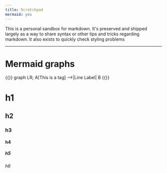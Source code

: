 ```yaml
---
title: Scratchpad
mermaid: yes
---
```


This is a personal sandbox for markdown. It's preserved and shipped largely as a way to share syntax or other tips and tricks regarding markdown. It also exists to quickly check styling problems

---

# Mermaid graphs

{{<mermaid>}}
graph LR;
    A[This is a tag] -->|Line Label| B
{{</mermaid>}}


# h1
## h2
### h3
#### h4
##### h5
###### h6
